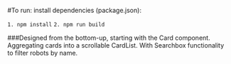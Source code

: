 #To run: install dependencies (package.json):

`1. npm install` 
`2. npm run build`

###Designed from the bottom-up, starting with the Card component. Aggregating cards into a scrollable CardList. With Searchbox functionality to filter robots by name.
